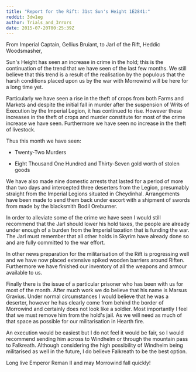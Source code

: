 ```yaml
---
title: "Report for the Rift: 31st Sun's Height 1E2841:"
reddit: 3dw1eg
author: Trials_and_3rrors
date: 2015-07-20T00:25:39Z
---
```


From Imperial Captain, Gellius Bruiant, to Jarl of the Rift, Heddic Woodsmasher,

Sun's Height has seen an increase in crime in the hold; this is the continuation of the trend that we have seen of the last few months. We still believe that this trend is a result of the realisation by the populous that the harsh conditions placed upon us by the war with Morrowind will be here for a long time yet.

Particularly we have seen a rise in the theft of crops from both Farms and Markets and despite the initial fall in murder after the suspension of Writs of Execution by the Imperial Legion, it has continued to rise. However these increases in the theft of crops and murder constitute for most of the crime increase we have seen. Furthermore we have seen no increase in the theft of livestock.

Thus this month we have seen:

- Twenty-Two Murders

- Eight Thousand One Hundred and Thirty-Seven gold worth of stolen goods

We have also made nine domestic arrests that lasted for a period of more than two days and intercepted three deserters from the Legion, presumably straight from the Imperial Legions situated in Cheydinhal. Arrangements have been made to send them back under escort with a shipment of swords from made by the blacksmith Bodil Oreburner.

In order to alleviate some of the crime we have seen I would still recommend that the Jarl should lower his hold taxes, the people are already under enough of a burden from the Imperial taxation that is funding the war. The Jarl must remember that all other holds in Skyrim have already done so and are fully committed to the war effort.

In other news preparation for the militarisation of the Rift is progressing well and we have now placed extensive spiked wooden barriers around Riften. Furthermore we have finished our inventory of all the weapons and armour available to us.

Finally there is the issue of a particular prisoner who has been with us for most of the month. After much work we do believe that his name is Marsus Gravius. Under normal circumstances I would believe that he was a deserter, however he has clearly come from behind the border of Morrowind and certainly does not look like a soldier. Most importantly I feel that we must remove him from the hold's jail. As we will need as much of that space as possible for our militarisation in Hearth fire.

An execution would be easiest but I do not feel it would be fair, so I would recommend sending him across to Windhelm or through the mountain pass to Falkreath. Although considering the high possibility of Windhelm being militarised as well in the future, I do believe Falkreath to be the best option.

Long live Emperor Reman II and may Morrowind fall quickly!
